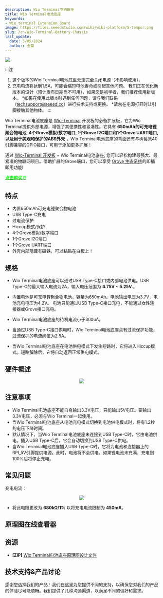 ```yaml
---
description: Wio Terminal电池底座
title: Wio Terminal电池底座
keywords:
- Wio_terminal Extension_Board
image: https://files.seeedstudio.com/wiki/wiki-platform/S-tempor.png
slug: /cn/Wio-Terminal-Battery-Chassis
last_update:
  date: 3/05/2024
  author: 金菊
---
```



![](https://files.seeedstudio.com/wiki/Wio-Terminal-Battery-Chassis/img/45.png)

:::注
1. 这个版本的Wio Terminal电池底盘无法完全关闭电源（不影响使用）。
2. 充电电流将达到1.5A，可能会缩短电池寿命或引起其他问题。
我们正在优化新版本的设计（预计发布日期尚不可用），如果您是初学者，我们推荐使用新版本。
*如果在使用此版本时遇到任何问题，请与我们联系（techsupport@seeed.cc）进行技术支持或更换。
*请勿在电源打开时让引脚接触其他物体。
:::

Wio Terminal电池底座是 [Wio-Terminal](https://www.seeedstudio.com/Wio-Terminal-p-4509.html) 开发板的必备扩展板，它为Wio Terminal提供外部电源，增强了其便携性和紧凑性。它具有 **650mAh的可充电锂聚合物电池, 4个Grove模拟/数字端口, 1个Grove I2C端口和1个Grove UART端口, 以及用于美观和保护的ABS外壳** ，Wio Terminal电池底座的背面还有与树莓派40引脚兼容的GPIO接口，可用于添加更多扩展！

通过 [Wio-Terminal 开发板](https://www.seeedstudio.com/Wio-Terminal-p-4509.html) + Wio Terminal电池底座, 您可以轻松构建最强大、最紧凑的物联网项目。借助扩展的Grove端口，您可以享受 [Grove 生态系统](https://www.seeedstudio.com/category/Grove-c-1003.html)的即插即用功能!

<div class="get_one_now_container" style={{textAlign: 'center'}}>
    <a class="get_one_now_item" href="https://www.seeedstudio.com/Wio-Terminal-Chassis-Battery-650mAh-p-4756.html"><strong><span><font color={'FFFFFF'} size={"4"}> 点击购买 🖱️</font></span></strong>
    </a>
</div>

## 特点

- 内置650mAh可充电锂聚合物电池
- USB Type-C充电
- 过电流保护
- Hiccup模式/保护
- 4个Grove模拟/数字端口
- 1个Grove I2C端口
- 1个Grove UART端口
- 外壳内部隐藏有磁铁，可以粘贴在白板上！

## 规格

- Wio Terminal电池底座可以通过USB Type-C接口或内部电池供电。USB Type-C的最大输入电流为2A，输入电压范围为 **4.75V ~ 5.25V.**。

- 内置电池是可充电锂聚合物电池，容量为650mAh。电池输出电压为3.7V，电池充电电压为4.2V。
电池只能通过USB Type-C接口充电，不能通过女性连接器或Grove接口充电。

- Wio Terminal电池底座的待机电流小于300uA。

- 当通过USB Type-C接口供电时，Wio Terminal电池底座具有过流保护功能，过流保护的电流阈值为2.5A。
- 当Wio Terminal电池底座在电池供电模式下发生短路时，它将进入Hiccup模式。短路解除后，它将自动返回正常供电模式。

## 硬件概述

<div align="center"><img src="https://files.seeedstudio.com/wiki/Wio-Terminal-Battery-Chassis/img/WT-battery-front.jpg" /></div>

## 注意事项

- Wio Terminal电池底座不能自身输出3.3V电压，只能输出5V电压。要输出3.3V电压，必须与Wio Terminal一起使用。
- 当Wio Terminal电池底座从电池充电模式切换到电池供电模式时，将有1.2秒的电压下降时间。
- 默认情况下，当Wio Terminal电池底座未连接到USB Type-C时，它由电池供电。插入USB Type-C后，它会自动切换到USB Type-C供电。
- 当Wio Terminal电池底座插入USB Type-C时，它将为电池和连接器上的RPI_5V引脚提供电源。此时，电池将不会供电。如果锂电池未充满，充电到100%后将停止充电。

## 常见问题

充电电流：

<div align="center"><img src="https://files.seeedstudio.com/wiki/Wio-Terminal-Battery-Chassis/img/sch.png" /></div>

- 将此电阻更改为 **680kΩ/1%** 以将充电电流限制为 **450mA**。

## 原理图在线查看器

<div className="altium-ecad-viewer" data-project-src="https://files.seeedstudio.com/wiki/Wio-Terminal-Battery-Chassis/res/Wio%20Terminal%20Chassis%20-%20Battery_SCH.zip" style={{borderRadius: '0px 0px 4px 4px', height: 500, borderStyle: 'solid', borderWidth: 1, borderColor: 'rgb(241, 241, 241)', overflow: 'hidden', maxWidth: 1280, maxHeight: 700, boxSizing: 'border-box'}}>
</div>

## 资源

- **[ZIP]** [Wio Terminal电池底座原理图设计文件](https://files.seeedstudio.com/wiki/Wio-Terminal-Battery-Chassis/res/Wio%20Terminal%20Chassis%20-%20Battery_SCH.zip)

## 技术支持&产品讨论


感谢您选择我们的产品！我们在这里为您提供不同的支持，以确保您对我们的产品的体验尽可能顺畅。我们提供了几种沟通渠道，以满足不同的偏好和需求。

<div class="button_tech_support_container">
<a href="https://forum.seeedstudio.com/" class="button_forum"></a> 
<a href="https://www.seeedstudio.com/contacts" class="button_email"></a>
</div>

<div class="button_tech_support_container">
<a href="https://discord.gg/eWkprNDMU7" class="button_discord"></a> 
<a href="https://github.com/Seeed-Studio/wiki-documents/discussions/69" class="button_discussion"></a>
</div>
